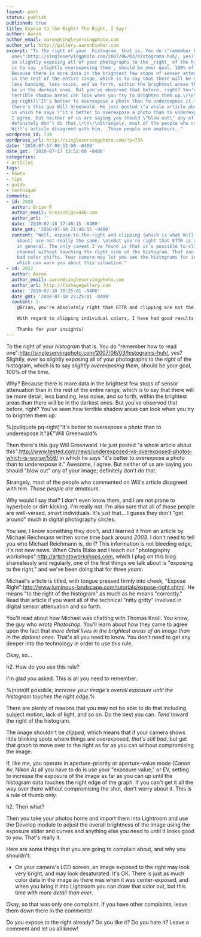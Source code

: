 ```yaml
---
layout: post
status: publish
published: true
title: Expose to the Right! The Right, I Say!
author: Aaron
author_email: aaron@singleservingphoto.com
author_url: http://gallery.aaronbieber.com
excerpt: "To the right of your _histogram_ that is. You do \"remember how to read
  one\":http://singleservingphoto.com/2007/06/03/histograms-huh/, yes? Slightly, ever
  so slightly exposing all of your photographs to the _right_ of the histogram, which
  is to say _slightly overexposing them_, should be your goal, 100% of the time.\r\n\r\nWhy?
  Because there is more data in the brightest few stops of sensor attenuation than
  in the rest of the entire range, which is to say that there will be more detail,
  less banding, less noise, and so forth, within the brightest areas than there will
  be in the darkest ones. But you've observed that before, right? You've seen how
  terrible shadow areas can look when you try to brighten them up.\r\n\r\n%(pullquote
  pq-right)\"It's better to overexpose a photo than to underexpose it.\"â€”Will Greenwald%\r\n\r\nThen
  there's this guy Will Greenwald. He just posted \"a whole article about this\":http://www.tested.com/news/underexposed-vs-overexposed-photos-which-is-worse/558/
  in which he says \"it's better to overexpose a photo than to underexpose it.\" Awesome,
  I agree. But neither of us are saying you should \"blow out\" any of your image;
  definitely don't do that.\r\n\r\nStrangely, most of the people who commented on
  Will's article disagreed with him. _Those people are amateurs_."
wordpress_id: 734
wordpress_url: http://singleservingphoto.com/?p=734
date: '2010-07-17 09:52:00 -0400'
date_gmt: '2010-07-17 13:52:00 -0400'
categories:
- Articles
tags:
- howto
- tips
- guide
- technique
comments:
- id: 2020
  author: Brian R
  author_email: breischl@zx440.com
  author_url: ''
  date: '2010-07-18 17:46:15 -0400'
  date_gmt: '2010-07-18 21:46:15 -0400'
  content: "Well, expose-to-the-right and clipping (which is what Will is talking
    about) are not really the same. \n\nBut you're right that ETTR is a good idea
    in general. The only caveat I've found is that it's possible to clip one color
    channel without touching the right side of the histogram. That can give you some
    bad color shifts. Your camera may let you see the histograms for individual channels,
    which can warn you about this situation."
- id: 2022
  author: Aaron
  author_email: aaron@singleservingphoto.com
  author_url: http://fisheyegallery.com
  date: '2010-07-18 18:25:01 -0400'
  date_gmt: '2010-07-18 22:25:01 -0400'
  content: |-
    @Brian, you're absolutely right that ETTR and clipping are not the same thing. I wanted to be careful not to give the impression that actually overexposing is a good idea (in terms of losing data, or clipping), though exposing toward the right is.

    With regard to clipping individual colors, I have had good results clipping the red channel in sunset shots in the past, although your mileage may vary. As you say, if your camera offers an RGB histogram view and you are concerned with that possibility, it's a good idea to use it.

    Thanks for your insights!
---
```

To the right of your _histogram_ that is. You do "remember how to read
one":http://singleservingphoto.com/2007/06/03/histograms-huh/, yes?
Slightly, ever so slightly exposing all of your photographs to the
_right_ of the histogram, which is to say _slightly overexposing
them_, should be your goal, 100% of the time.

Why? Because there is more data in the brightest few stops of sensor
attenuation than in the rest of the entire range, which is to say that
there will be more detail, less banding, less noise, and so forth,
within the brightest areas than there will be in the darkest ones. But
you've observed that before, right? You've seen how terrible shadow
areas can look when you try to brighten them up.

%(pullquote pq-right)"It's better to overexpose a photo than to
underexpose it."â€”Will Greenwald%

Then there's this guy Will Greenwald. He just posted "a whole article
about
this":http://www.tested.com/news/underexposed-vs-overexposed-photos-which-is-worse/558/
in which he says "it's better to overexpose a photo than to underexpose
it." Awesome, I agree. But neither of us are saying you should "blow
out" any of your image; definitely don't do that.

Strangely, most of the people who commented on Will's article disagreed
with him. _Those people are amateurs_.<span id="more"></span><span
id="more-734"></span>

Why would I say that? I don't even know them, and I am not prone to
hyperbole or dirt-kicking. I'm really not. I'm also sure that all of
those people are well-versed, smart individuals. It's just that... I
guess they don't "get around" much in digital photography circles.

You see, I know something they don't, and I learned it from an article
by Michael Reichmann written some time back around _2003_. I don't
need to tell you who Michael Reichmann is, do I? This information is not
bleeding edge, it's not new news. When Chris Blake and I teach our
"photography workshops":http://artphotoworkshops.com, which I plug on
this blog shamelessly and regularly, one of the first things we talk
about is "exposing to the right," and we've been doing that for three
_years_.

Michael's article is titled, with tongue pressed firmly into cheek,
"Expose
Right":http://www.luminous-landscape.com/tutorials/expose-right.shtml.
He means "to the right of the histogram" as much as he means
"correctly." Read that article if you want all of the technical "nitty
gritty" involved in digital sensor attenuation and so forth.

You'll read about how Michael was chatting with Thomas Knoll. You know,
the guy who _wrote Photoshop_. You'll learn about how they came to
agree upon the fact that _more detail lives in the brightest areas of
an image than in the darkest ones_. That's all you need to know. You
don't need to get any deeper into the technology in order to use this
rule.

Okay, so...

h2. How do you use this rule?

I'm glad you asked. This is all you need to remember.

%(note)If possible, *increase your image's overall exposure until _the
histogram touches the right edge_*.%

There are plenty of reasons that you may not be able to do that
including subject motion, lack of light, and so on. Do the best you can.
_Tend_ toward the right of the histogram.

The image shouldn't be _clipped_, which means that if your camera
shows little blinking spots where things are overexposed, _that's still
bad_, but get that graph to move over to the right as far as you can
without compromising the image.

If, like me, you operate in aperture-priority or aperture-value mode
(Canon Av, Nikon A) all you have to do is use your "exposure value," or
EV, setting to increase the exposure of the image as far as you can up
until the histogram data touches the right edge of the graph. If you
can't get it all the way over there without compromising the shot, don't
worry about it. This is a rule of thumb only.

h2. Then what?

Then you take your photos home and import them into Lightroom and use
the Develop module to adjust the overall brightness of the image using
the exposure slider and curves and anything else you need to until it
looks good to you. That's really it.

Here are some things that you are going to complain about, and why you
shouldn't:

* On your camera's LCD screen, an image exposed to the right may look
very bright, and may look desaturated. It's OK. There is just as much
color data in the image as there was when it was center-exposed, and
when you bring it into Lightroom you can draw that color out, but this
time _with more detail than ever_.

Okay, so that was only one complaint. If you have other complaints,
leave them down there in the comments!

Do you expose to the right already? Do you like it? Do you hate it?
Leave a comment and let us all know!
